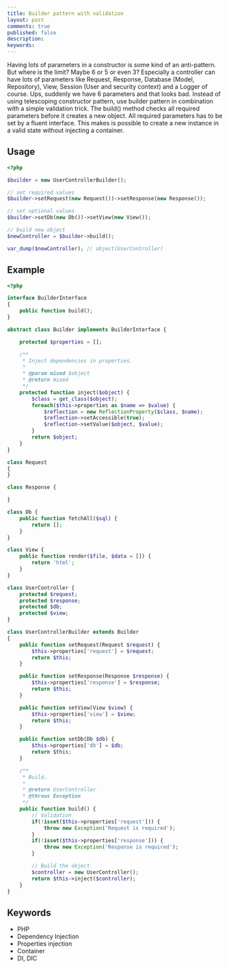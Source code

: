 ```yaml
---
title: Builder pattern with validation
layout: post
comments: true
published: false
description: 
keywords: 
---
```


Having lots of parameters in a constructor is some kind of an anti-pattern. But where is the limit? Maybe 6 or 5 or even 3? Especially a controller can have lots of parameters like Request, Response, Database (Model, Repository), View, Session (User and security context) and a Logger of course. Ups, suddenly we have 6 parameters and that looks bad. Instead of using telescoping constructor pattern, use builder pattern in combination with a simple validation trick. The build() method checks all required parameters before it creates a new object. All required parameters has to be set by a fluent interface. This makes is possible to create a new instance in a valid state without injecting a container.

## Usage

```php
<?php

$builder = new UserControllerBuilder();

// set required values
$builder->setRequest(new Request())->setResponse(new Response());

// set optional values
$builder->setDb(new Db())->setView(new View());

// build new object
$newController = $builder->build();

var_dump($newController); // object(UserController)
```

## Example

```php
<?php

interface BuilderInterface
{
    public function build();
}

abstract class Builder implements BuilderInterface {

    protected $properties = [];

    /**
     * Inject dependencies in properties.
     * 
     * @param mixed $object
     * @return mixed
     */
    protected function inject($object) {
        $class = get_class($object);
        foreach($this->properties as $name => $value) {
            $reflection = new ReflectionProperty($class, $name);
            $reflection->setAccessible(true);
            $reflection->setValue($object, $value);
        }
        return $object;
    }
}

class Request
{
}

class Response {

}

class Db {
    public function fetchAll($sql) {
        return [];
    }
}

class View {
    public function render($file, $data = []) {
        return 'html';
    }
}

class UserController {
    protected $request;
    protected $response;
    protected $db;
    protected $view;
}

class UserControllerBuilder extends Builder
{
    public function setRequest(Request $request) {
        $this->properties['request'] = $request;
        return $this;
    }

    public function setResponse(Response $response) {
        $this->properties['response'] = $response;
        return $this;
    }

    public function setView(View $view) {
        $this->properties['view'] = $view;
        return $this;
    }

    public function setDb(Db $db) {
        $this->properties['db'] = $db;
        return $this;
    }

    /**
     * Build.
     *
     * @return UserController
     * @throws Exception
     */
    public function build() {
        // Validation
        if(!isset($this->properties['request'])) {
            throw new Exception('Request is required');
        }
        if(!isset($this->properties['response'])) {
            throw new Exception('Response is required');
        }

        // Build the object
        $controller = new UserController();
        return $this->inject($controller);
    }
}
```

## Keywords

* PHP
* Dependency Injection
* Properties injection
* Container
* DI, DIC